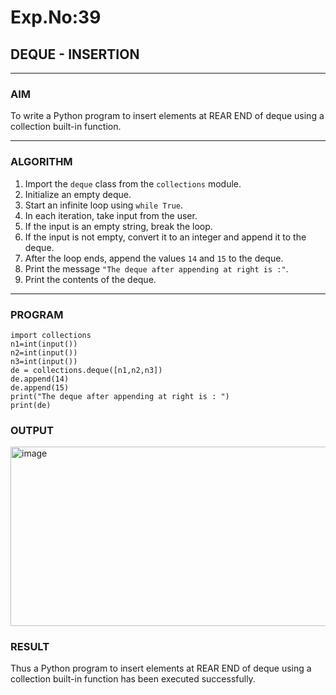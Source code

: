 # Exp.No:39  
## DEQUE - INSERTION

---

### AIM  
To write a Python program to insert elements at REAR END of deque using a collection built-in function.

---

### ALGORITHM  

1. Import the `deque` class from the `collections` module.  
2. Initialize an empty deque.  
3. Start an infinite loop using `while True`.  
4. In each iteration, take input from the user.  
5. If the input is an empty string, break the loop.  
6. If the input is not empty, convert it to an integer and append it to the deque.  
7. After the loop ends, append the values `14` and `15` to the deque.  
8. Print the message `"The deque after appending at right is :"`.  
9. Print the contents of the deque.  

---

### PROGRAM  

```
import collections 
n1=int(input())
n2=int(input())
n3=int(input())
de = collections.deque([n1,n2,n3])
de.append(14)
de.append(15)
print("The deque after appending at right is : ")
print(de)
```

### OUTPUT
<img width="936" height="287" alt="image" src="https://github.com/user-attachments/assets/e32387d8-2e11-4bb3-bc62-5e7f181d4599" />

### RESULT
Thus a Python program to insert elements at REAR END of deque using a collection built-in function has been executed successfully.
